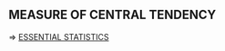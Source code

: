 ## MEASURE OF CENTRAL TENDENCY

=> [ESSENTIAL STATISTICS](https://docs.google.com/spreadsheets/d/1HmnLHiy3lLVfmQA1EZr3Ax-KTl6ANb8B/edit?usp=sharing&ouid=101118522225262785272&rtpof=true&sd=true)
